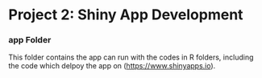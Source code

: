# Project 2: Shiny App Development

### app Folder

This folder contains the app can run with the codes in R folders, including the code which delpoy the app on (https://www.shinyapps.io).
